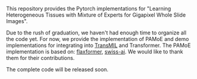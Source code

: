This repository provides the Pytorch implementations for 
"Learning Heterogeneous Tissues with Mixture of Experts for Gigapixel Whole Slide Images".

Due to the rush of graduation, we haven't had enough time to organize all the code yet. 
For now, we provide the implementation of PAMoE and demo implementations for integrating into [TransMIL](https://github.com/szc19990412/TransMIL) and Transformer.
The PAMoE implementation is based on: [flaxformer](https://github.com/google/flaxformer/blob/main/flaxformer/architectures/moe/routing.py#L647-L717),
[swiss-ai](https://github.com/swiss-ai/MoE).
We would like to thank them for their contributions.

The complete code will be released soon.